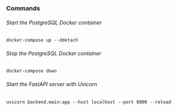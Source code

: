 ### Commands

###### Start the PostgreSQL Docker container <br>
``docker-compose up --ddetach``

###### Stop the PostgreSQL Docker container <br>
``docker-compose down``

###### Start the FastAPI server with Uvicorn <br>
``uvicorn backend.main:app --host localhost --port 8000 --reload``
